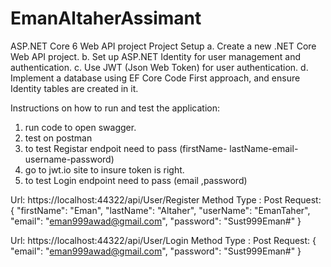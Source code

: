 # EmanAltaherAssimant
ASP.NET Core 6 Web API project 
Project Setup 
a. Create a new .NET Core Web API project. 
b. Set up ASP.NET Identity for user management and authentication. 
c. Use JWT (Json Web Token) for user authentication. 
d. Implement a database using EF Core Code First approach, and ensure 
Identity tables are created in it. 

 Instructions on how to run and test the application:
 1. run code to open swagger.
 2. test on postman 
 3. to test Registar endpoit need to pass (firstName- lastName-email-username-password)
 4. go to jwt.io site to insure token is right.
 5. to test Login endpoint need to pass (email ,password)

Url: https://localhost:44322/api/User/Register 
Method Type : Post 
Request: 
{ 
 "firstName": "Eman", 
  "lastName": "Altaher", 
  "userName": "EmanTaher", 
  "email": "eman999awad@gmail.com", 
  "password": "Sust999Eman#" 
} 

Url: https://localhost:44322/api/User/Login 
Method Type : Post 
Request: 
{ 
    "email": "eman999awad@gmail.com", 
  "password": "Sust999Eman#" }
